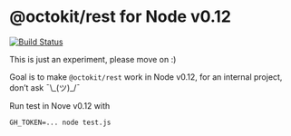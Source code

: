 # @octokit/rest for Node v0.12

[![Build Status](https://travis-ci.org/gr2m/octokit-rest-es3.svg?branch=master)](https://travis-ci.org/gr2m/octokit-rest-es3)

This is just an experiment, please move on :)

Goal is to make `@octokit/rest` work in Node v0.12, for an internal project, don’t ask ¯\\\_(ツ)\_/¯

Run test in Nove v0.12 with

```
GH_TOKEN=... node test.js
```
